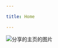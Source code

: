 ```yaml
---

title: Home

---
```


<subhome
    title="Starcloudsea的分享资源" 
    subtitle="在分享一堆好东西(除了媒体)" 
    tagline="尊重许可分享的哦😉"
    tiptitle="<- 在侧边栏查看更多.">
    <img src="/docs/Shared/Blogs/Resources/Share/ShareHome.png" alt="分享的主页的图片" title="快捷方式（" class="subhomeimg"/>
</subhome>